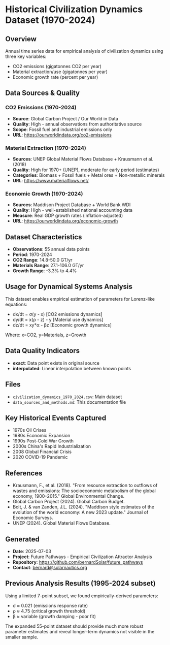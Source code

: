 # Historical Civilization Dynamics Dataset (1970-2024)

## Overview
Annual time series data for empirical analysis of civilization dynamics using three key variables:
- CO2 emissions (gigatonnes CO2 per year)
- Material extraction/use (gigatonnes per year)  
- Economic growth rate (percent per year)

## Data Sources & Quality

### CO2 Emissions (1970-2024)
- **Source**: Global Carbon Project / Our World in Data
- **Quality**: High - annual observations from authoritative source
- **Scope**: Fossil fuel and industrial emissions only
- **URL**: https://ourworldindata.org/co2-emissions

### Material Extraction (1970-2024)  
- **Sources**: UNEP Global Material Flows Database + Krausmann et al. (2018)
- **Quality**: High for 1970+ (UNEP), moderate for early period (estimates)
- **Categories**: Biomass + Fossil fuels + Metal ores + Non-metallic minerals
- **URL**: https://www.materialflows.net/

### Economic Growth (1970-2024)
- **Sources**: Maddison Project Database + World Bank WDI
- **Quality**: High - well-established national accounting data
- **Measure**: Real GDP growth rates (inflation-adjusted)
- **URL**: https://ourworldindata.org/economic-growth

## Dataset Characteristics
- **Observations**: 55 annual data points
- **Period**: 1970-2024
- **CO2 Range**: 14.8-50.0 GT/yr
- **Materials Range**: 27.1-106.0 GT/yr  
- **Growth Range**: -3.3% to 4.4%

## Usage for Dynamical Systems Analysis
This dataset enables empirical estimation of parameters for Lorenz-like equations:
- dx/dt = σ(y - x)          [CO2 emissions dynamics]
- dy/dt = x(ρ - z) - y      [Material use dynamics] 
- dz/dt = xy*α - βz         [Economic growth dynamics]

Where: x=CO2, y=Materials, z=Growth

## Data Quality Indicators
- **exact**: Data point exists in original source
- **interpolated**: Linear interpolation between known points

## Files
- `civilization_dynamics_1970_2024.csv`: Main dataset
- `data_sources_and_methods.md`: This documentation file

## Key Historical Events Captured
- 1970s Oil Crises
- 1980s Economic Expansion  
- 1990s Post-Cold War Growth
- 2000s China's Rapid Industrialization
- 2008 Global Financial Crisis
- 2020 COVID-19 Pandemic

## References
- Krausmann, F., et al. (2018). "From resource extraction to outflows of wastes and emissions: The socioeconomic metabolism of the global economy, 1900–2015." Global Environmental Change.
- Global Carbon Project (2024). Global Carbon Budget.
- Bolt, J. & van Zanden, J.L. (2024). "Maddison style estimates of the evolution of the world economy: A new 2023 update." Journal of Economic Surveys.
- UNEP (2024). Global Material Flows Database.

## Generated
- **Date**: 2025-07-03
- **Project**: Future Pathways - Empirical Civilization Attractor Analysis
- **Repository**: https://github.com/bernardSolar/future_pathways
- **Contact**: bernard@solarnautics.org

## Previous Analysis Results (1995-2024 subset)
Using a limited 7-point subset, we found empirically-derived parameters:
- σ ≈ 0.021 (emissions response rate)
- ρ ≈ 4.75 (critical growth threshold)  
- β ≈ variable (growth damping - poor fit)

The expanded 55-point dataset should provide much more robust parameter estimates and reveal longer-term dynamics not visible in the smaller sample.
